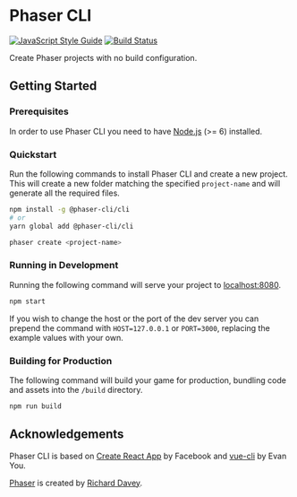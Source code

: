 # Phaser CLI

[![JavaScript Style Guide](https://img.shields.io/badge/code_style-standard-brightgreen.svg)](https://standardjs.com)
[![Build Status](https://travis-ci.org/phaser-cli/phaser-cli.svg?branch=master)](https://travis-ci.org/phaser-cli/phaser-cli)

Create Phaser projects with no build configuration.

## Getting Started

### Prerequisites

In order to use Phaser CLI you need to have [Node.js][1] (>= 6) installed.

### Quickstart

Run the following commands to install Phaser CLI and create a new project. This
will create a new folder matching the specified `project-name` and will generate
all the required files.

```bash
npm install -g @phaser-cli/cli
# or
yarn global add @phaser-cli/cli

phaser create <project-name>
```

### Running in Development

Running the following command will serve your project to [localhost:8080][2].

```bash
npm start
```

If you wish to change the host or the port of the dev server you can prepend
the command with `HOST=127.0.0.1` or `PORT=3000`, replacing the example values
with your own.

### Building for Production

The following command will build your game for production, bundling code and
assets into the `/build` directory.

```bash
npm run build
```

## Acknowledgements

Phaser CLI is based on [Create React App][3] by Facebook and [vue-cli][4] by
Evan You.

[Phaser][5] is created by [Richard Davey][6].

[1]: https://nodejs.org
[2]: http://localhost:8080
[3]: https://github.com/facebook/create-react-app
[4]: https://github.com/vuejs/vue-cli
[5]: https://github.com/photonstorm/phaser
[6]: https://twitter.com/photonstorm

